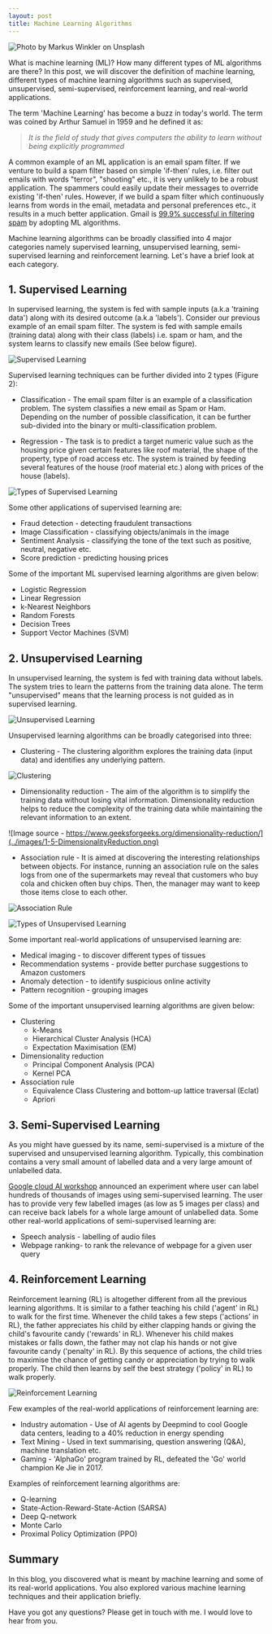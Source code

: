 ```yaml
---
layout: post
title: Machine Learning Algorithms
---
```


![Photo by Markus Winkler on Unsplash](../images/1-1Coverphoto.jpg)

What is machine learning (ML)? How many different types of ML algorithms are there? In this post, we will discover the definition of machine learning, different types of machine learning algorithms such as supervised, unsupervised, semi-supervised, reinforcement learning, and real-world applications.

The term 'Machine Learning' has become a buzz in today's world. The term was coined by Arthur Samuel in 1959 and he defined it as:
> *It is the field of study that gives computers the ability to learn without being explicitly programmed*

A common example of an ML application is an email spam filter. If we venture to build a spam filter based on simple 'if-then' rules, i.e. filter out emails with words "terror", "shooting" etc., it is very unlikely to be a robust application. The spammers could easily update their messages to override existing 'if-then' rules. However, if we build a spam filter which continuously learns from words in the email, metadata and personal preferences etc., it results in a much better application. Gmail is [99.9% successful in filtering spam](https://gmail.googleblog.com/2015/07/the-mail-you-want-not-spam-you-dont.html) by adopting ML algorithms.

Machine learning algorithms can be broadly classified into 4 major categories namely supervised learning, unsupervised learning, semi-supervised learning and reinforcement learning. Let's have a brief look at each category.

## 1. Supervised Learning

In supervised learning, the system is fed with sample inputs (a.k.a 'training data') along with its desired outcome (a.k.a 'labels'). Consider our previous example of an email spam filter. The system is fed with sample emails (training data) along with their class (labels) i.e. spam or ham, and the system learns to classify new emails (See below figure).

![Supervised Learning](../images/1-1-Supervised.png "Supervised Learning")

Supervised learning techniques can be further divided into 2 types (Figure 2):

- Classification - The email spam filter is an example of a classification problem. The system classifies a new email as Spam or Ham. Depending on the number of possible classification, it can be further sub-divided into the binary or multi-classification problem.

- Regression - The task is to predict a target numeric value such as the housing price given certain features like roof material, the shape of the property, type of road access etc. The system is trained by feeding several features of the house (roof material etc.) along with prices of the house (labels).

![Types of Supervised Learning](../images/1-2-TypesofSL.png)

Some other applications of supervised learning are:

* Fraud detection - detecting fraudulent transactions
* Image Classification - classifying objects/animals in the image
* Sentiment Analysis - classifying the tone of the text such as positive, neutral, negative etc.
* Score prediction - predicting housing prices

Some of the important ML supervised learning algorithms are given below:

*   Logistic Regression
*   Linear Regression
*   k-Nearest Neighbors
*   Random Forests
*   Decision Trees
*   Support Vector Machines (SVM)

## 2. Unsupervised Learning

In unsupervised learning, the system is fed with training data without labels. The system tries to learn the patterns from the training data alone. The term "unsupervised" means that the learning process is not guided as in supervised learning.

![Unsupervised Learning](../images/1-3-UnsupervisedL.png)

Unsupervised learning algorithms can be broadly categorised into three:

*    Clustering -  The clustering algorithm explores the training data (input data) and identifies any underlying pattern.

![Clustering](../images/1-4-Clustering.png)

* Dimensionality reduction - The aim of the algorithm is to simplify the training data without losing vital information. Dimensionality reduction helps to reduce the complexity of the training data while maintaining the relevant information to an extent.

![Image source - https://www.geeksforgeeks.org/dimensionality-reduction/](../images/1-5-DimensionalityReduction.png)

* Association rule - It is aimed at discovering the interesting relationships between objects. For instance, running an association rule on the sales logs from one of the supermarkets may reveal that customers who buy cola and chicken often buy chips. Then, the manager may want to keep those items close to each other.

![Association Rule](../images/1-6-Associationrule.png)

![Types of Unsupervised Learning](../images/1-7-TypesofUnsupervisedL.png)

Some important real-world applications of unsupervised learning are:

*    Medical imaging - to discover different types of tissues
*    Recommendation systems - provide better purchase suggestions to Amazon customers
*    Anomaly detection - to identify suspicious online activity
*    Pattern recognition - grouping images 

Some of the important unsupervised learning algorithms are given below:

*    Clustering
        - k-Means
        - Hierarchical Cluster Analysis (HCA)
        - Expectation Maximisation (EM)
*    Dimensionality reduction
        - Principal Component Analysis (PCA)
        - Kernel PCA
*    Association rule
        - Equivalence Class Clustering and bottom-up lattice traversal (Eclat)
        - Apriori

## 3. Semi-Supervised Learning

As you might have guessed by its name, semi-supervised is a mixture of the supervised and unsupervised learning algorithm. Typically, this combination contains a very small amount of labelled data and a very large amount of unlabelled data.

[Google cloud AI workshop](https://cloud.google.com/ai-workshop/experiments/labeling-images-with-semi-supervised-learning) announced an experiment where user can label hundreds of thousands of images using semi-supervised learning. The user has to provide very few labelled images (as low as 5 images per class) and can receive back labels for a whole large amount of unlabelled data.
Some other real-world applications of semi-supervised learning are:

* Speech analysis - labelling of audio files
* Webpage ranking- to rank the relevance of webpage for a given user query

## 4. Reinforcement Learning

Reinforcement learning (RL) is altogether different from all the previous learning algorithms. It is similar to a father teaching his child ('agent' in RL) to walk for the first time. Whenever the child takes a few steps ('actions' in RL), the father appreciates his child by either clapping hands or giving the child's favourite candy ('rewards' in RL). Whenever his child makes mistakes or falls down, the father may not clap his hands or not give favourite candy ('penalty' in RL). By this sequence of actions, the child tries to maximise the chance of getting candy or appreciation by trying to walk properly. The child then learns by self the best strategy ('policy' in RL) to walk properly.

![Reinforcement Learning](../images/1-8-RL.png)

Few examples of the real-world applications of reinforcement learning are:

*    Industry automation - Use of AI agents by Deepmind to cool Google data centers, leading to a 40% reduction in energy spending
*    Text Mining - Used in text summarising, question answering (Q&A), machine translation etc.
*    Gaming - 'AlphaGo' program trained by RL, defeated the 'Go' world champion Ke Jie in 2017.

Examples of reinforcement learning algorithms are:

*    Q-learning
*    State-Action-Reward-State-Action (SARSA)
*    Deep Q-network
*    Monte Carlo
*    Proximal Policy Optimization (PPO)

## Summary

In this blog, you discovered what is meant by machine learning and some of its real-world applications. You also explored various machine learning techniques and their application briefly.

Have you got any questions? Please get in touch with me. I would love to hear from you.


